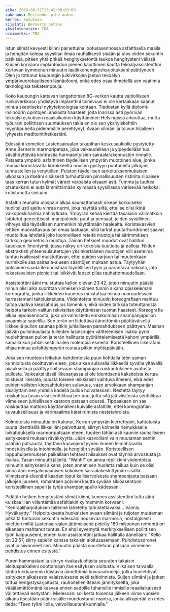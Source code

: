 ```yaml
---
aika: 2068-08-31T23:42:00+03:00
rakennus: Meilahden piha-aukio
kerros: katutaso
sijainti: Bernerin patsas
yksilotunniste: TBA
nimimerkki: TBA
---
```


Istun silmät kevyesti kiinni painettuina lootusasennossa asfalttisella maalla ja hengitän koleaa syysillan ilmaa rauhallisesti sisään ja ulos viiden sekuntin pätkissä, pitäen yhtä pitkää hengityksetöntä taukoa hengitysteni välissä. Kuulen korvaani implantoidun pienen kaiuttimen kautta tekoälyassistenttini kertovan kymmenen minuutin laatikkohengitysharjoitukseni päättyneen. Olen jo tottunut kaupungin julkivirkojen jaetun tekoälyn ympärivuorokautiseen läsnäolooni, enkä edes osaa ihmetellä sen vaatimia teknologisia taikatemppuja. 

Koko kaupungin kattavan langattoman 8G-verkon kautta valtiolliseen runkoverkkoon yhdistyvä implanttini toimivuus ei ole kertaakaan saanut minua skeptiseksi nykyteknologiaa kohtaan. Tiedostan kyllä diplomi-insinöörin opintojeni ansiosta haasteet, joita Inarissa asti pyörivän tekoälykeskuksen reaaliaikainen käyttäminen Helsingissä aiheuttaa, mutta työurani poliittisen suuntauksen takia en ole sen yksityiskohtiin myyntipuheita pidemmälle perehtynyt. Avaan silmäni ja toivun hiljalleen lyhyestä meditointihetkestäni. 

Edessäni komeilee Lastensairaalan takapihan keskusaukiolle pystytetty Anne Bernerin marmoripatsas, joka valkeudellaan ja ylpeydellään tuo sävähdyttävää kontrastia harmaantylsien sairaalarakennusten rinnalle. Patsasta ympäröi asfalttinen täydellisen ympyrän muotoinen alue, jonka reunaa korostavalta korokkeelta nousen pystyyn puutuneita jalkojani tunnustellen ja venytellen. Puiston täydellisen tarkoituksenmukaisen ulkoasun ja itseäni sisäisesti turhauttavan pinnallisuuden ristiriita riipaisee taas kerran tutun kylmät väreet varpaista otsaani asti. Tumma ja tuuhea otsatukkani ei auta lämmittämään kylmässä syysillassa värisevää heikoksi kutistunutta sieluani.

Asfaltin reunalta ulospäin alkaa saumattomasti oikean korkuiseksi huolitellusti ajeltu vihreä nurmi, joka näyttää siltä, ettei se olisi ikinä valkoposkihanhia nähnytkään. Ympyrän kehää kiertää tasasisin välimatkoin istutetut geneettisesti manipuloidut puut ja pensaat, joiden syvällinen vihreys sää täydellisen nurmenkin näyttämään haalealta. Koristekasvien lehtien muovattavuus on omaa laatuaan, sillä tarkat puutarhuridronet saavat muotoiltua lehdistä joko luonnollisen reteitä muotoja tai äärimmäisen tarkkoja geometrisiä muotoja. Tämän hetkiset muodot ovat hallitun kaaoksen ilmentymä, jossa näkyy eri kokoisia kuutioita ja palloja. Niiden abstraktisti yhteensulautettujen yksinkertaisten muotojen villi asetelma tuntuu ivailevasti muistuttavan, ettei puiden varjoon tai muutenkaan nurmikolle saa sairaala-alueen sääntöjen mukaan astua. Täytyyhän potilaiden saada ikkunoistaan täydellisen tyyni ja parantava näköala, jota rakastavaisten picnicit tai leikkivät lapset pilaa rauhattomuudellaan.

Assistenttini ääni muistuttaa kellon olevan 23:42, joten minuutin päästä minun olisi aika suorittaa viimeisen kolmen tunnin aikana opiskelemani koreografia, jonka liikkeiden kauneus muistuttaa minua nuoruudessani harrastamani taitoluistelusta. Viidentoista minuutin koreografiaan mahtuu taitoa vaativa kiepsahdus jos toinenkin, eikä niiden tarkkaa toteuttamista helpota tarkoin valitun rekvisiitan käyttämisen tuomat haasteet. Koreografia alkaa lepoasennosta, joka on valmisteltu ennakoimaan shampanjapullon avaamista sapelilla. Sen terän on liidettävä äänettömän päättäväisellä liikkeellä pullon saumaa pitkin juhlalliseen pamahdukseen päättyen. Maahan jäävän pullonkaulasta tulleiden lasinsirujen välttelemisen lisäksi pyrin huolehtimaan pullon ja terän hallitusta pyörähtelemisestä kehoni ympärillä, samalla kun juhlallisesti ihailen molempia esineitä. Koristeellinen liikeratani ohjaa minua asfalttiympyrän reunaa pitkin myötäpäivään.

Jokaisen muotoon leikatun kahdentoista puun kohdalla teen saman kunnioitusta osoittavan eleen, joka alkaa sulavalla liikkeellä syvälle yltävällä niiauksella ja päättyy iloitsevaan shampanjan roiskautukseen avatusta pullosta. Vaikeaksi tässä liikesarjassa ei ole identtisenä kaksitoista kertaa toistuvat liikerata, puusta toiseen leikkisästi vaihtuva ilmeeni, eikä edes puiden välisten kiepsahduksien sulavuus, vaan arvokkaan shampanjan sisällyttäminen yhdellä kädellä pulloa hoivatessani. Nestettä täytyy roiskahtaa tasan viisi senttilitraa per puu, jotta sitä jää viisitoista senttilitraa viimeiseen juhlalliseen kaatoon patsaan edessä. Tippaakaan en saa roiskauttaa mattona käyttämälleni kuivalle asfaltille, ettei koreografian kuvauksellisuus ja värimaailma kärsi rumista nestetahroista.

Kolmetoista minuuttia on kulunut. Kerran ympyrän kierrettyäni, kahtatoista puuta identtisillä liikkeilläni palvottuani, siirryn kolmella riemukkaalla loikahduksella marmoripatsaan eteen, tuoden tähän asti kauniin rauhalliseen esitykseeni mukaan räväkkyyttä. Jään kasvoillani vain muutaman sentin päähän patsaasta, täyttäen kasvojeni tyynen ilmeen leimahtavalla innostuksella ja intohimolla, ja hengitän syvään. Koristeellisen loppuhuipennuksen paikallaan tehtävät niiaukset ovat täynnä arvostusta ja ihailua. Tasan minuutti jäljellä. "Wahh!" on ainoa repliikkini viidentoista minuutin esitykseni aikana, joten annan sen huoletta raikua kuin se olisi ainoa ääni megalomaanisen kokoisen sairaalakeskittymän sisällä. Viimeisenä eleenäni kaadan loput kallisarvoisesta shampanjasta patsaan jalkojen juureen, romahtaen polvieni kautta syvään sikiöasentoon koristeellinen sapeli ja tyhjä shampanjapullo kädessäni.

Pidätän hetken hengitystäni silmät kiinni, kunnes assistenttini tuttu ääni kuiskaa illan viilentämää asfaltiakin kylmemmin korvaani: "Kenraaliharjoituksen tallenne lähetetty tarkistettavaksi... Valmis. Hyväksytty." Helpoituksesta huokaisten avaan silmäni ja tuijotan muutaman pitkältä tuntuvan sekuntin edessäni nousevaa marmoria, nostalgisesti miettien miltä Lastensairaalan jättimäisenä pidetty 180 miljoonan remontti on aikanaan mahtanut tuntua. En ehdi syventytä merkityksellisen poliittisen työn kaipuuseeni, ennen kuin assistenttini jatkaa hallitulla äänellään: "Kello on 23:57, siirry sapelin kanssa takaisin aloitusasemaan. Puhdistusdronet ovat jo siivonneet sen. Minuutin päästä suoritetaan patsaan viimeinen puhdistus ennen esitystä."

Puren hammastani ja siirryn rivakasti ohjeita seuraten takaisin aloituspaikalleni odottamaan itse esityksen aloitusta. Vilkaisen taivaalla tähtiä kirkkaammin loistavia äänettömiä kuvausdroneja, jotka huolehtivat esityksen aikaisesta valaistuksesta sekä taltioinnista. Suljen silmäni ja jatkan tuttua hengistysarjoitusta, rauhoitellen itseäni jännitykseltä, joka vääjäämättömänä kasvaa ennen sadoille tuhansille ihmisille reaaliaikaisesti välitettävää esitystäni. Mielessäni soi kerta toisensa jälkeen viime vuosien aikana itsestään pääni sisälle muodostunut mantra, jonka alkuperää en edes tiedä: "Teen työni ilolla, velvollisuuteni kunnialla."




